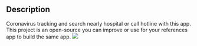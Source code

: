 ## Description

Coronavirus tracking and search nearly hospital or call hotline with this app. This project is an open-source you can improve or use for your references app to build the same app.
![](https://i.ibb.co/n7WY9T6/1.jpg)


